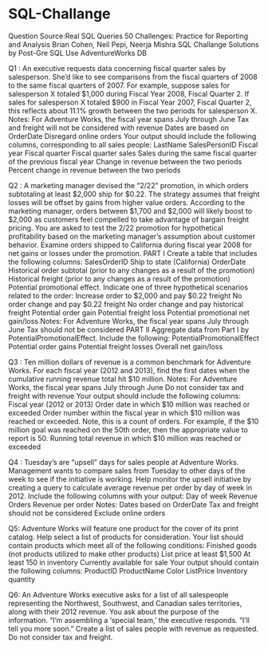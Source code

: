 # SQL-Challange
Question Source:Real SQL Queries  50 Challenges: Practice for Reporting and Analysis
Brian Cohen, Neil Pepi, Neerja  Mishra
SQL Challange Solutions by Post-Gre SQL
Use AdventureWorks DB



Q1 :
An executive requests data concerning fiscal quarter sales by salesperson. She’d
like to see comparisons from the fiscal quarters of 2008 to the same fiscal
quarters of 2007.
For example, suppose sales for salesperson X totaled $1,000 during Fiscal Year
2008, Fiscal Quarter 2. If sales for salesperson X totaled $900 in Fiscal Year
2007, Fiscal Quarter 2, this reflects about 11.1% growth between the two periods
for salesperson X.
Notes:
For Adventure Works, the fiscal year spans July through June
Tax and freight will not be considered with revenue
Dates are based on OrderDate
Disregard online orders
Your output should include the following columns, corresponding to all sales
people:
LastName
SalesPersonID
Fiscal year
Fiscal quarter
Fiscal quarter sales
Sales during the same fiscal quarter of the previous fiscal year
Change in revenue between the two periods
Percent change in revenue between the two periods


Q2 :
A marketing manager devised the “2/22” promotion, in which orders subtotaling at
least $2,000 ship for $0.22. The strategy assumes that freight losses will be offset
by gains from higher value orders. According to the marketing manager, orders
between $1,700 and $2,000 will likely boost to $2,000 as customers feel
compelled to take advantage of bargain freight pricing.
You are asked to test the 2/22 promotion for hypothetical profitability based on the
marketing manager’s assumption about customer behavior. Examine orders
shipped to California during fiscal year 2008 for net gains or losses under the
promotion.
PART I
Create a table that includes the following columns:
SalesOrderID
Ship to state (California)
OrderDate
Historical order subtotal (prior to any changes as a result of the
promotion)
Historical freight (prior to any changes as a result of the promotion)
Potential promotional effect. Indicate one of three hypothetical scenarios
related to the order:
Increase order to $2,000 and pay $0.22 freight
No order change and pay $0.22 freight
No order change and pay historical freight
Potential order gain
Potential freight loss
Potential promotional net gain/loss
Notes:
For Adventure Works, the fiscal year spans July through June
Tax should not be considered
PART II
Aggregate data from Part I by PotentialPromotionalEffect. Include the following:
PotentialPromotionalEffect
Potential order gains
Potential freight losses
Overall net gain/loss


Q3 :
Ten million dollars of revenue is a common benchmark for Adventure Works. For
each fiscal year (2012 and 2013), find the first dates when the cumulative running
revenue total hit $10 million.
Notes:
For Adventure Works, the fiscal year spans July through June
Do not consider tax and freight with revenue
Your output should include the following columns:
Fiscal year (2012 or 2013)
Order date in which $10 million was reached or exceeded
Order number within the fiscal year in which $10 million was reached or
exceeded. Note, this is a count of orders. For example, if the $10 million
goal was reached on the 50th order, then the appropriate value to report
is 50.
Running total revenue in which $10 million was reached or exceeded


Q4 :
Tuesday’s are “upsell” days for sales people at Adventure Works. Management
wants to compare sales from Tuesday to other days of the week to see if the
initiative is working. Help monitor the upsell initiative by creating a query to
calculate average revenue per order by day of week in 2012.
Include the following columns with your output:
Day of week
Revenue
Orders
Revenue per order
Notes:
Dates based on OrderDate
Tax and freight should not be considered
Exclude online orders


Q5:
Adventure Works will feature one product for the cover of its print catalog. Help
select a list of products for consideration.
Your list should contain products which meet all of the following conditions:
Finished goods (not products utilized to make other products)
List price at least $1,500
At least 150 in inventory
Currently available for sale
Your output should contain the following columns:
ProductID
ProductName
Color
ListPrice
Inventory quantity

Q6:
An Adventure Works executive asks for a list of all salespeople representing the
Northwest, Southwest, and Canadian sales territories, along with their 2012
revenue. You ask about the purpose of the information. “I’m assembling a ‘special
team,’ the executive responds. “I’ll tell you more soon.”
Create a list of sales people with revenue as requested. Do not consider tax and
freight.
